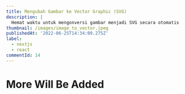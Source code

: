 ```yaml
---
title: Mengubah Gambar ke Vector Graphic (SVG)
description: |
  Hemat waktu untuk mengonversi gambar menjadi SVG secara otomatis
thumbnail: /images/image_to_vector.jpeg
publishedAt: '2022-06-25T14:34:09.275Z'
label:
  - nextjs
  - react
commentId: 14
---
```


# More Will Be Added
